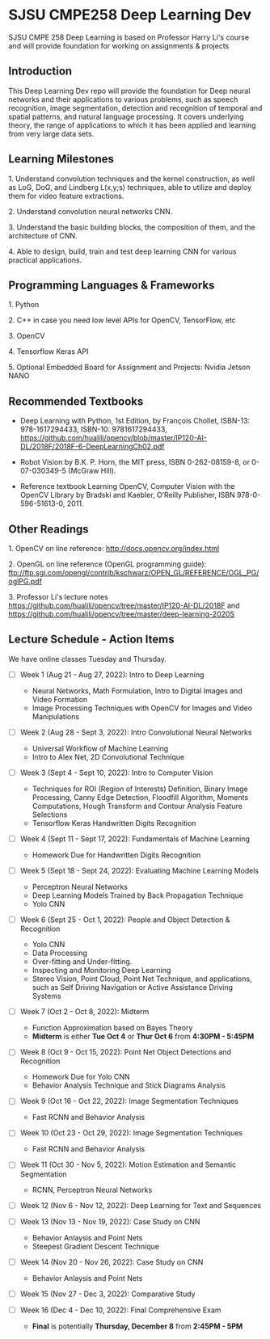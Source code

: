 # SJSU CMPE258 Deep Learning Dev

SJSU CMPE 258 Deep Learning is based on Professor Harry Li's course and will provide foundation for working on assignments &amp; projects

## Introduction

This Deep Learning Dev repo will provide the foundation for Deep neural networks and their applications to various problems, such as speech recognition, image segmentation, detection and recognition of temporal and spatial patterns, and natural language processing. It covers underlying theory, the range of applications to which it has been applied and learning from very large data sets.

## Learning Milestones

1\. Understand convolution techniques and the kernel construction, as well as LoG, DoG, and Lindberg L(x,y;s) techniques, able to utilize and deploy them for video feature extractions.

2\. Understand convolution neural networks CNN.

3\. Understand the basic building blocks, the composition of them, and the architecture of CNN.

4\. Able to design, build, train and test deep learning CNN for various practical applications.

## Programming Languages & Frameworks

1\. Python

2\. C++ in case you need low level APIs for OpenCV, TensorFlow, etc

3\. OpenCV

4\. Tensorflow Keras API

5\. Optional Embedded Board for Assignment and Projects: Nvidia Jetson NANO

## Recommended Textbooks

- Deep Learning with Python, 1st Edition, by François Chollet, ISBN-13: 978-1617294433, ISBN-10:
9781617294433, https://github.com/hualili/opencv/blob/master/IP120-AI-DL/2018F/2018F-6-DeepLearningCh02.pdf

- Robot Vision by B.K. P. Horn, the MIT press, ISBN 0-262-08159-8, or 0-07-030349-5 (McGraw Hill).

- Reference textbook Learning OpenCV, Computer Vision with the OpenCV Library by Bradski and Kaebler, O’Reilly Publisher, ISBN 978-0-596-51613-0, 2011.

## Other Readings

1\. OpenCV on line reference: http://docs.opencv.org/index.html

2\. OpenGL on line reference (OpenGL programming guide):
ftp://ftp.sgi.com/opengl/contrib/kschwarz/OPEN_GL/REFERENCE/OGL_PG/oglPG.pdf

3\. Professor Li's lecture notes https://github.com/hualili/opencv/tree/master/IP120-AI-DL/2018F and
https://github.com/hualili/opencv/tree/master/deep-learning-2020S

## Lecture Schedule - Action Items

We have online classes Tuesday and Thursday.

- [ ] Week 1 (Aug 21 - Aug 27, 2022): Intro to Deep Learning
    - Neural Networks, Math Formulation, Intro to Digital Images and Video Formation
    - Image Processing Techniques with OpenCV for Images and Video Manipulations

- [ ] Week 2 (Aug 28 - Sept 3, 2022): Intro Convolutional Neural Networks
    - Universal Workflow of Machine Learning
    - Intro to Alex Net, 2D Convolutional Technique

- [ ] Week 3 (Sept 4 - Sept 10, 2022): Intro to Computer Vision
    - Techniques for ROI (Region of Interests) Definition, Binary Image Processing, Canny Edge Detection, Floodfill Algorithm, Moments Computations, Hough Transform and Contour Analysis Feature Selections
    - Tensorflow Keras Handwritten Digits Recognition

- [ ] Week 4 (Sept 11 - Sept 17, 2022): Fundamentals of Machine Learning
    - Homework Due for Handwritten Digits Recognition

- [ ] Week 5 (Sept 18 - Sept 24, 2022): Evaluating Machine Learning Models
    - Perceptron Neural Networks
    - Deep Learning Models Trained by Back Propagation Technique
    - Yolo CNN

- [ ] Week 6 (Sept 25 - Oct 1, 2022): People and Object Detection & Recognition
    - Yolo CNN
    - Data Processing
    - Over-fitting and Under-fitting.
    - Inspecting and Monitoring Deep Learning
    - Stereo Vision, Point Cloud, Point Net Technique, and applications, such as Self Driving Navigation or Active Assistance Driving Systems

- [ ] Week 7 (Oct 2 - Oct 8, 2022): Midterm
    - Function Approximation based on Bayes Theory
    - **Midterm** is either **Tue Oct 4** or **Thur Oct 6** from **4:30PM - 5:45PM**

- [ ] Week 8 (Oct 9 - Oct 15, 2022): Point Net Object Detections and Recognition
    - Homework Due for Yolo CNN
    - Behavior Analysis Technique and Stick Diagrams Analysis

- [ ] Week 9 (Oct 16 - Oct 22, 2022): Image Segmentation Techniques
    - Fast RCNN and Behavior Analysis

- [ ] Week 10 (Oct 23 - Oct 29, 2022): Image Segmentation Techniques
    - Fast RCNN and Behavior Analysis

- [ ] Week 11 (Oct 30 - Nov 5, 2022): Motion Estimation and Semantic Segmentation
    - RCNN, Perceptron Neural Networks

- [ ] Week 12 (Nov 6 - Nov 12, 2022): Deep Learning for Text and Sequences

- [ ] Week 13 (Nov 13 - Nov 19, 2022): Case Study on CNN
    - Behavior Anlaysis and Point Nets
    - Steepest Gradient Descent Technique

- [ ] Week 14 (Nov 20 - Nov 26, 2022): Case Study on CNN
    - Behavior Anlaysis and Point Nets

- [ ] Week 15 (Nov 27 - Dec 3, 2022): Comparative Study

- [ ] Week 16 (Dec 4 - Dec 10, 2022): Final Comprehensive Exam
    - **Final** is potentially **Thursday, December 8** from **2:45PM - 5PM**